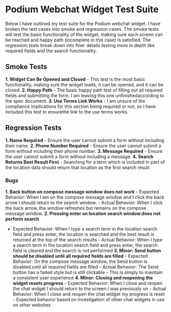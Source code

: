# Podium Webchat Widget Test Suite
Below I have outlined my test suite for the Podium webchat widget. I have broken the test cases into smoke and regression cases.
The smoke tests will test the basic functionality of the widget, making sure each screen can be reached and happy path (incomplete in this case) is
satisfied. The regression tests break down into finer details testing more in depth like required fields and the search functionality.

## Smoke Tests
**1. Widget Can Be Opened and Closed**
    - This test is the most basic functionality, making sure the widget loads, it can be opened, and it can be closed.
**2. Happy Path**
    - The basic happy path test of filling out all required fields and submitting the form. I am leaving this one unfinishedaccording to the spec document.
**3. Use Terms Link Works**
    - I am unsure of the compliance implications for this section being required or not, so I have included this test to ensurethe link to the use terms works.

## Regression Tests
**1. Name Required**
    - Ensure the user cannot submit a form without including their name.
**2. Phone Number Required**
    - Ensure the user cannot submit a form without including their phone number.
**3. Message Required**
    - Ensure the user cannot submit a form without including a message.
**4. Search Returns Best Result First**
    - Searching for a term which is included in part of the location data should return that location as the first search result.

### Bugs
**1. Back button on compose message window does not work**
    - Expected Behavior: When I am on the compose message window and I click the back arrow I should return to the search window.
    - Actual Behavior: When I click the back arrow, the window refreshes but remains on the compose message window.
**2. Pressing enter on location search window does not perform search**
   - Expected Behavior: When I type a search term in the location search field and press enter, the location is searched and the best result is returned at the top of the search results
    - Actual Behavior: When I type a search term in the location search field and press enter, the search field is cleared and the search is not performed
**3. Minor: Send button should be disabled until all required fields are filled**
    - Expected Behavior: On the compose message window, the Send button is disabled until all required fields are filled
    - Actual Behavior: The Send button has a faded style but is still clickable
    - This is simply to maintain a consistent user experience
**4. Minor: Closing and reopening the widget resets progress**
    - Expected Behavior: When I close and reopen the chat widget I should return to the screen I was previously on
    - Actual Behavior: When I close and reopen the chat widget my progress is reset
    - Expected behavior based on investigation of other chat widgets in use on other websites
